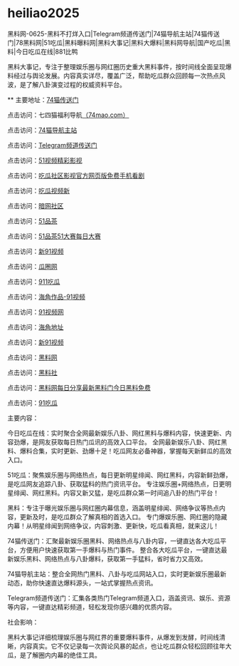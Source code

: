 # heiliao2025
黑料网-0625-黑料不打烊入口|Telegram频道传送门|74猫导航主站|74猫传送门|78黑料网|51吃瓜|黑料曝料网|黑料大事记|黑料大爆料|黑料网导航|国产吃瓜|黑料|今日吃瓜在线|881比鸭

黑料大事记，专注于整理娱乐圈与网红圈历史重大黑料事件，按时间线全面呈现爆料经过与舆论发展。内容真实详尽，覆盖广泛，帮助吃瓜群众回顾每一次热点风波，是了解八卦演变过程的权威资料平台。

** 主要地址：<a href="https://74mao.com/">74猫传送门</a>

点击访问：七四猫福利导航<a href="https://74mao.com/">（74mao.com）</a>

点击访问：<a href="https://74mao.com/">74猫导航主站</a>

点击访问：<a href="https://74mao.com/">Telegram频道传送门</a>

点击访问：<a href="https://hj-216.pages.dev/">51视频精彩影视</a>

点击访问：<a href="https://cg6-01.pages.dev/">吃瓜社区影视官方网页版免费手机看剧</a>

点击访问：<a href="https://cg9-07.pages.dev/">吃瓜视频新</a>

点击访问：<a href="https://cg4-08.pages.dev/">暗网社区</a>

点击访问：<a href="https://pc5-05.pages.dev/">51品茶</a>

点击访问：<a href="https://pc1-06.pages.dev/">51品茶51大赛每日大赛</a>

点击访问：<a href="https://cg5-01.pages.dev/">新91视频</a>

点击访问：<a href="https://cg5-01.pages.dev/">瓜圈网</a>

点击访问：<a href="https://cg9-02.pages.dev/">911吃瓜</a>

点击访问：<a href="https://hj-62.pages.dev/">海角作品-91视频</a>

点击访问：<a href="https://hj-72.pages.dev/">91视频网</a>

点击访问：<a href="https://hj-94.pages.dev/">海角地址</a>

点击访问：<a href="https://hj-86.pages.dev/">新91视频</a>

点击访问：<a href="https://heiliao662.pages.dev/">黑料网</a>

点击访问：<a href="https://hls-15.pages.dev/">黑料社</a>

点击访问：<a href="https://heiliao280.pages.dev/">黑料网每日分享最新黑料门今日黑料免费</a>

点击访问：<a href="https://91chiguazhongxin.pages.dev/">91吃瓜</a>

主要内容：

今日吃瓜在线：实时聚合全网最新娱乐八卦、网红黑料与爆料内容，快速更新、内容劲爆，是网友获取每日热门瓜讯的高效入口平台。
全网最新娱乐八卦、网红黑料、爆料合集，实时更新、劲爆十足！吃瓜网友必备神器，掌握每天新鲜瓜的高效入口。

51吃瓜：聚焦娱乐圈与网络热点，每日更新明星绯闻、网红黑料，内容新鲜劲爆，是吃瓜网友追踪八卦、获取猛料的热门资讯平台。
专注娱乐圈+网络热点，日更明星绯闻、网红黑料。内容又新又猛，是吃瓜群众第一时间追八卦的热门平台！

黑料：专注于曝光娱乐圈与网红圈内幕信息，涵盖明星绯闻、网络争议等热点内容，更新及时，是吃瓜群众了解真相的首选入口。
专门爆娱乐圈、网红圈的隐藏内幕！从明星绯闻到网络争议，内容刺激、更新快，吃瓜看真相，就来这儿！

74猫传送门：汇聚最新娱乐圈黑料、网络热点与八卦内容，一键直达各大吃瓜平台，方便用户快速获取第一手爆料与热门事件。
整合各大吃瓜平台，一键直达最新娱乐黑料、网络热点与八卦爆料，获取第一手猛料，省时省力又高效。

74猫导航主站：整合全网热门黑料、八卦与吃瓜网站入口，实时更新娱乐圈最新动态，助你快速直达爆料源头，一站式掌握热点资讯。

Telegram频道传送门：汇集各类热门Telegram频道入口，涵盖资讯、娱乐、资源等内容，一键直达精彩频道，轻松发现你感兴趣的优质内容。

社会影响：

黑料大事记详细梳理娱乐圈与网红界的重要爆料事件，从爆发到发酵，时间线清晰，内容真实。它不仅记录每一次舆论风暴的起点，也让吃瓜群众轻松回顾往年大瓜，是了解圈内内幕的绝佳工具。

<span style="display:none;">[Canonical link](https://github.com/kri20250625/kri20250625）</span>
